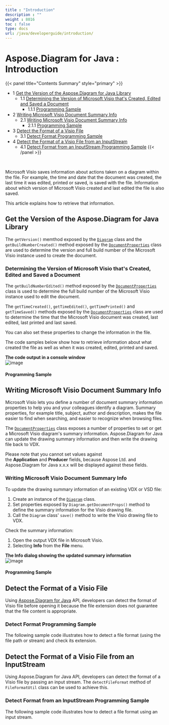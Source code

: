 ```yaml
---
title : "Introduction" 
description : "" 
weight : 8016 
toc : false
type: docs
url: /java/developerguide/introduction/
---
```


# Aspose.Diagram for Java : Introduction


{{< panel title="Contents Summary" style="primary" >}}
*   1 [Get the Version of the Aspose.Diagram for Java Library](#get-the-version-of-the-aspose.diagram-for-java-library)
    *   1.1 [Determining the Version of Microsoft Visio that's Created, Edited and Saved a Document](#determining-the-version-of-microsoft-visio-that's-created,-edited-and-saved-a-document)
        *   1.1.1 [Programming Sample](#programming-sample)
*   2 [Writing Microsoft Visio Document Summary Info](#writing-microsoft-visio-document-summary-info)
    *   2.1 [Writing Microsoft Visio Document Summary Info](#writing-microsoft-visio-document-summary-info)
        *   2.1.1 [Programming Sample](#programming-sample)
*   3 [Detect the Format of a Visio File](#detect-the-format-of-a-visio-file)
    *   3.1 [Detect Format Programming Sample](#detect-format-programming-sample)
*   4 [Detect the Format of a Visio File from an InputStream](#detect-the-format-of-a-visio-file-from-an-inputstream)
    *   4.1 [Detect Format from an InputStream Programming Sample](#detect-format-from-an-inputstream-programming-sample)
{{< /panel >}}
 

 

Microsoft Visio saves information about actions taken on a diagram within the file. For example, the time and date that the document was created, the last time it was edited, printed or saved, is saved with the file. Information about which version of Microsoft Visio created and last edited the file is also saved.

This article explains how to retrieve that information.

## Get the Version of the Aspose.Diagram for Java Library

The `getVersion()` memthod exposed by the [`Diagram`](https://apireference.aspose.com/java/diagram/com.aspose.diagram/Diagram) class and the `getBuildNumberCreated()` method exposed by the [`DocumentProperties`](https://apireference.aspose.com/java/diagram/com.aspose.diagram/DocumentProperties) class are used to determine the version and full build number of the Microsoft Visio instance used to create the document.

### Determining the Version of Microsoft Visio that's Created, Edited and Saved a Document

The `getBuildNumberEdited()` method exposed by the [`DocumentProperties`](https://apireference.aspose.com/java/diagram/com.aspose.diagram/DocumentProperties) class is used to determine the full build number of the Microsoft Visio instance used to edit the document.

The `getTimeCreated()`, `getTimeEdited()`, `getTimePrinted()` and `getTimeSaved()` methods exposed by the [`DocumentProperties`](https://apireference.aspose.com/java/diagram/com.aspose.diagram/DocumentProperties) class are used to determine the time that the Microsoft Visio document was created, last edited, last printed and last saved.

You can also set these properties to change the information in the file.

The code samples below show how to retrieve information about what created the file as well as when it was created, edited, printed and saved.

**The code output in a console window**  
![image](https://docs2.aspose.com/diagram/java/attachments/18612593/18809083.png)

#### Programming Sample

## Writing Microsoft Visio Document Summary Info

Microsoft Visio lets you define a number of document summary information properties to help you and your colleagues identify a diagram. Summary properties, for example title, subject, author and description, makes the file easier to find when searching, and easier to recognize when browsing files.

The [`DocumentProperties`](https://apireference.aspose.com/java/diagram/com.aspose.diagram/DocumentProperties) class exposes a number of properties to set or get a Microsoft Visio diagram's summary information. Aspose.Diagram for Java can update the drawing summary information and then write the drawing file back to VDX.

Please note that you cannot set values against the **Application** and **Producer** fields, because Aspose Ltd. and Aspose.Diagram for Java x.x.x will be displayed against these fields.

### Writing Microsoft Visio Document Summary Info

To update the drawing summary information of an existing VDX or VSD file:

1.  Create an instance of the [`Diagram`](https://apireference.aspose.com/java/diagram/com.aspose.diagram/Diagram) class.
2.  Set properties exposed by `Diagram.getDocumentProps()` method to define the summary information for the Visio drawing file.
3.  Call the `Diagram` class' `save()` method to write the Visio drawing file to VDX.

Check the summary information:

1.  Open the output VDX file in Microsoft Visio.
2.  Selecting **Info** from the **File** menu.

**The Info dialog showing the updated summary information**  
![image](https://docs2.aspose.com/diagram/java/attachments/18612593/18809080.png)

#### Programming Sample

## Detect the Format of a Visio File

Using [Aspose.Diagram for Java](https://products.aspose.com/diagram/java) API, developers can detect the format of Visio file before opening it because the file extension does not guarantee that the file content is appropriate.

### Detect Format Programming Sample

The following sample code illustrates how to detect a file format (using the file path or stream) and check its extension.

## Detect the Format of a Visio File from an InputStream

Using Aspose.Diagram for Java API, developers can detect the format of a Visio file by passing an input stream. The `detectFileFormat` method of `FileFormatUtil` class can be used to achieve this.

### Detect Format from an InputStream Programming Sample

The following sample code illustrates how to detect a file format using an input stream.


